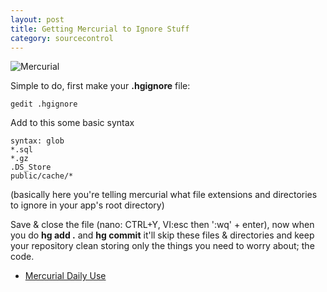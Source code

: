```yaml
---
layout: post
title: Getting Mercurial to Ignore Stuff
category: sourcecontrol
---
```


![Mercurial](http://selenic.com/hg-logo/logo-droplets-200.png)

Simple to do, first make your **.hgignore** file:

    gedit .hgignore

Add to this some basic syntax

    syntax: glob
    *.sql
    *.gz
    .DS_Store
    public/cache/*

(basically here you're telling mercurial what file extensions and directories to ignore in your app's root directory)

Save & close the file (nano: CTRL+Y, VI:esc then ':wq' + enter), now when you do **hg add .** and **hg commit** it'll skip these files & directories and keep your repository clean storing only the things you need to worry about; the code.

* [Mercurial Daily Use](http://hgbook.red-bean.com/hgbookch5.html)
